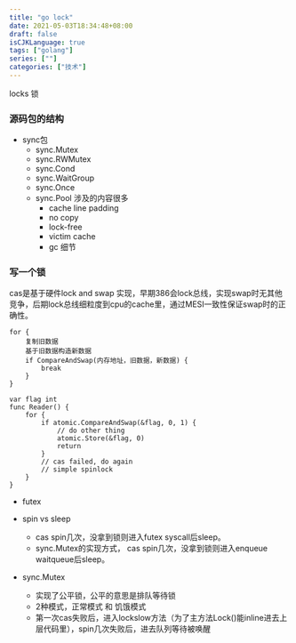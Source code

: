 ```yaml
---
title: "go lock"
date: 2021-05-03T18:34:48+08:00
draft: false
isCJKLanguage: true
tags: ["golang"]
series: [""]
categories: ["技术"]
---
```


locks 锁

### 源码包的结构

+ sync包
  + sync.Mutex
  + sync.RWMutex
  + sync.Cond
  + sync.WaitGroup
  + sync.Once
  + sync.Pool 涉及的内容很多
    + cache line padding
    + no copy
    + lock-free
    + victim cache
    + gc 细节

### 写一个锁

cas是基于硬件lock and swap 实现，早期386会lock总线，实现swap时无其他竞争，后期lock总线细粒度到cpu的cache里，通过MESI一致性保证swap时的正确性。

```
for {
	复制旧数据
	基于旧数据构造新数据
	if CompareAndSwap(内存地址，旧数据，新数据) {
		break
	}
}
```

```
var flag int
func Reader() {
    for {
        if atomic.CompareAndSwap(&flag, 0, 1) {
            // do other thing
            atomic.Store(&flag, 0)
            return
        }
        // cas failed, do again
        // simple spinlock
    }
}

```



+ futex
+ spin vs sleep
    + cas spin几次，没拿到锁则进入futex syscall后sleep。
    + sync.Mutex的实现方式， cas spin几次，没拿到锁则进入enqueue waitqueue后sleep。

+ sync.Mutex
   + 实现了公平锁，公平的意思是排队等待锁
   + 2种模式，正常模式 和 饥饿模式
   + 第一次cas失败后，进入lockslow方法（为了主方法Lock()能inline进去上层代码里），spin几次失败后，进去队列等待被唤醒

